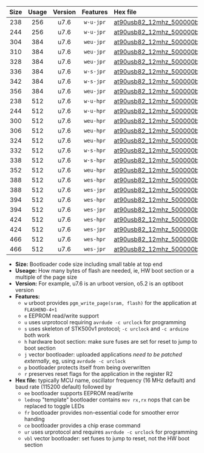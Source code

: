 |Size|Usage|Version|Features|Hex file|
|:-:|:-:|:-:|:-:|:--|
|238|256|u7.6|`w-u-jpr`|[at90usb82_12mhz_500000bps_ur_vbl.hex](https://raw.githubusercontent.com/stefanrueger/urboot/main/at90usb82_12mhz_500000bps_ur_vbl.hex)|
|244|256|u7.6|`w-u-jpr`|[at90usb82_12mhz_500000bps_lednop_ur_vbl.hex](https://raw.githubusercontent.com/stefanrueger/urboot/main/at90usb82_12mhz_500000bps_lednop_ur_vbl.hex)|
|304|384|u7.6|`weu-jpr`|[at90usb82_12mhz_500000bps_ee_ur_vbl.hex](https://raw.githubusercontent.com/stefanrueger/urboot/main/at90usb82_12mhz_500000bps_ee_ur_vbl.hex)|
|310|384|u7.6|`weu-jpr`|[at90usb82_12mhz_500000bps_ee_lednop_ur_vbl.hex](https://raw.githubusercontent.com/stefanrueger/urboot/main/at90usb82_12mhz_500000bps_ee_lednop_ur_vbl.hex)|
|328|384|u7.6|`weu-jpr`|[at90usb82_12mhz_500000bps_ee_lednop_fr_ur_vbl.hex](https://raw.githubusercontent.com/stefanrueger/urboot/main/at90usb82_12mhz_500000bps_ee_lednop_fr_ur_vbl.hex)|
|336|384|u7.6|`w-s-jpr`|[at90usb82_12mhz_500000bps_vbl.hex](https://raw.githubusercontent.com/stefanrueger/urboot/main/at90usb82_12mhz_500000bps_vbl.hex)|
|342|384|u7.6|`w-s-jpr`|[at90usb82_12mhz_500000bps_lednop_vbl.hex](https://raw.githubusercontent.com/stefanrueger/urboot/main/at90usb82_12mhz_500000bps_lednop_vbl.hex)|
|356|384|u7.6|`weu-jpr`|[at90usb82_12mhz_500000bps_ee_lednop_fr_ce_ur_vbl.hex](https://raw.githubusercontent.com/stefanrueger/urboot/main/at90usb82_12mhz_500000bps_ee_lednop_fr_ce_ur_vbl.hex)|
|238|512|u7.6|`w-u-hpr`|[at90usb82_12mhz_500000bps_ur.hex](https://raw.githubusercontent.com/stefanrueger/urboot/main/at90usb82_12mhz_500000bps_ur.hex)|
|244|512|u7.6|`w-u-hpr`|[at90usb82_12mhz_500000bps_lednop_ur.hex](https://raw.githubusercontent.com/stefanrueger/urboot/main/at90usb82_12mhz_500000bps_lednop_ur.hex)|
|300|512|u7.6|`weu-hpr`|[at90usb82_12mhz_500000bps_ee_ur.hex](https://raw.githubusercontent.com/stefanrueger/urboot/main/at90usb82_12mhz_500000bps_ee_ur.hex)|
|306|512|u7.6|`weu-hpr`|[at90usb82_12mhz_500000bps_ee_lednop_ur.hex](https://raw.githubusercontent.com/stefanrueger/urboot/main/at90usb82_12mhz_500000bps_ee_lednop_ur.hex)|
|324|512|u7.6|`weu-hpr`|[at90usb82_12mhz_500000bps_ee_lednop_fr_ur.hex](https://raw.githubusercontent.com/stefanrueger/urboot/main/at90usb82_12mhz_500000bps_ee_lednop_fr_ur.hex)|
|332|512|u7.6|`w-s-hpr`|[at90usb82_12mhz_500000bps.hex](https://raw.githubusercontent.com/stefanrueger/urboot/main/at90usb82_12mhz_500000bps.hex)|
|338|512|u7.6|`w-s-hpr`|[at90usb82_12mhz_500000bps_lednop.hex](https://raw.githubusercontent.com/stefanrueger/urboot/main/at90usb82_12mhz_500000bps_lednop.hex)|
|352|512|u7.6|`weu-hpr`|[at90usb82_12mhz_500000bps_ee_lednop_fr_ce_ur.hex](https://raw.githubusercontent.com/stefanrueger/urboot/main/at90usb82_12mhz_500000bps_ee_lednop_fr_ce_ur.hex)|
|388|512|u7.6|`wes-hpr`|[at90usb82_12mhz_500000bps_ee.hex](https://raw.githubusercontent.com/stefanrueger/urboot/main/at90usb82_12mhz_500000bps_ee.hex)|
|388|512|u7.6|`wes-jpr`|[at90usb82_12mhz_500000bps_ee_vbl.hex](https://raw.githubusercontent.com/stefanrueger/urboot/main/at90usb82_12mhz_500000bps_ee_vbl.hex)|
|394|512|u7.6|`wes-hpr`|[at90usb82_12mhz_500000bps_ee_lednop.hex](https://raw.githubusercontent.com/stefanrueger/urboot/main/at90usb82_12mhz_500000bps_ee_lednop.hex)|
|394|512|u7.6|`wes-jpr`|[at90usb82_12mhz_500000bps_ee_lednop_vbl.hex](https://raw.githubusercontent.com/stefanrueger/urboot/main/at90usb82_12mhz_500000bps_ee_lednop_vbl.hex)|
|424|512|u7.6|`wes-hpr`|[at90usb82_12mhz_500000bps_ee_lednop_fr.hex](https://raw.githubusercontent.com/stefanrueger/urboot/main/at90usb82_12mhz_500000bps_ee_lednop_fr.hex)|
|424|512|u7.6|`wes-jpr`|[at90usb82_12mhz_500000bps_ee_lednop_fr_vbl.hex](https://raw.githubusercontent.com/stefanrueger/urboot/main/at90usb82_12mhz_500000bps_ee_lednop_fr_vbl.hex)|
|466|512|u7.6|`wes-hpr`|[at90usb82_12mhz_500000bps_ee_lednop_fr_ce.hex](https://raw.githubusercontent.com/stefanrueger/urboot/main/at90usb82_12mhz_500000bps_ee_lednop_fr_ce.hex)|
|466|512|u7.6|`wes-jpr`|[at90usb82_12mhz_500000bps_ee_lednop_fr_ce_vbl.hex](https://raw.githubusercontent.com/stefanrueger/urboot/main/at90usb82_12mhz_500000bps_ee_lednop_fr_ce_vbl.hex)|

- **Size:** Bootloader code size including small table at top end
- **Useage:** How many bytes of flash are needed, ie, HW boot section or a multiple of the page size
- **Version:** For example, u7.6 is an urboot version, o5.2 is an optiboot version
- **Features:**
  + `w` urboot provides `pgm_write_page(sram, flash)` for the application at `FLASHEND-4+1`
  + `e` EEPROM read/write support
  + `u` uses urprotocol requiring `avrdude -c urclock` for programming
  + `s` uses skeleton of STK500v1 protocol; `-c urclock` and `-c arduino` both work
  + `h` hardware boot section: make sure fuses are set for reset to jump to boot section
  + `j` vector bootloader: uploaded applications *need to be patched externally*, eg, using `avrdude -c urclock`
  + `p` bootloader protects itself from being overwritten
  + `r` preserves reset flags for the application in the register R2
- **Hex file:** typically MCU name, oscillator frequency (16 MHz default) and baud rate (115200 default) followed by
  + `ee` bootloader supports EEPROM read/write
  + `lednop` "template" bootloader contains `mov rx,rx` nops that can be replaced to toggle LEDs
  + `fr` bootloader provides non-essential code for smoother error handing
  + `ce` bootloader provides a chip erase command
  + `ur` uses urprotocol and requires `avrdude -c urclock` for programming
  + `vbl` vector bootloader: set fuses to jump to reset, not the HW boot section
